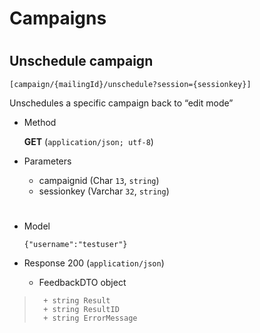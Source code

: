 # Campaigns

#

## Unschedule campaign 

	[campaign/{mailingId}/unschedule?session={sessionkey}]

  Unschedules a specific campaign back to “edit mode”

+ Method

	**GET** (`application/json; utf-8`)

+ Parameters

	+ campaignid (Char `13`, `string`)
	+ sessionkey (Varchar `32`, `string`)
	
	
#

+ Model

	```
	{"username":"testuser"}
	```

+ Response 200 (`application/json`)

	+ FeedbackDTO object

> 		+ string Result
> 		+ string ResultID
> 		+ string ErrorMessage 